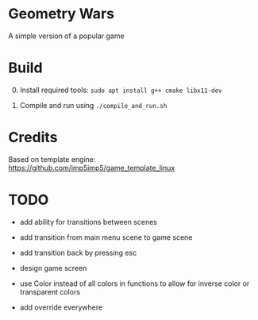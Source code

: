 # Geometry Wars

A simple version of a popular game

# Build

0. Install required tools: `sudo apt install g++ cmake libx11-dev`

1. Compile and run using `./compile_and_run.sh`

# Credits

Based on template engine: https://github.com/imp5imp5/game_template_linux

# TODO


- add ability for transitions between scenes

- add transition from main menu scene to game scene

- add transition back by pressing esc


- design game screen


- use Color instead of all colors in functions to allow for inverse color or transparent colors

- add override everywhere

